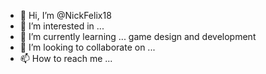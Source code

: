 - 👋 Hi, I’m @NickFelix18
- 👀 I’m interested in ... 
- 🌱 I’m currently learning ... game design and development 
- 💞️ I’m looking to collaborate on ... 
- 📫 How to reach me ...

<!---
NickFelix18/NickFelix18 is a ✨ special ✨ repository because its `README.md` (this file) appears on your GitHub profile.
You can click the Preview link to take a look at your changes.
--->
